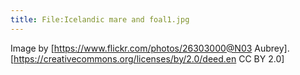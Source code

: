 ```yaml
---
title: File:Icelandic mare and foal1.jpg
---
```

Image by [https://www.flickr.com/photos/26303000@N03 Aubrey]. [https://creativecommons.org/licenses/by/2.0/deed.en CC BY 2.0]